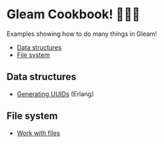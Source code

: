 # Gleam Cookbook! 👩🏾‍🍳

Examples showing how to do many things in Gleam!

- [Data structures](#data-structures)
- [File system](#file-system)

## Data structures

- [Generating UUIDs](./erlang/test/data_structures/generating_uuids.gleam) (Erlang)

## File system

- [Work with files](./universal/test/file_system/work_with_files.gleam)
